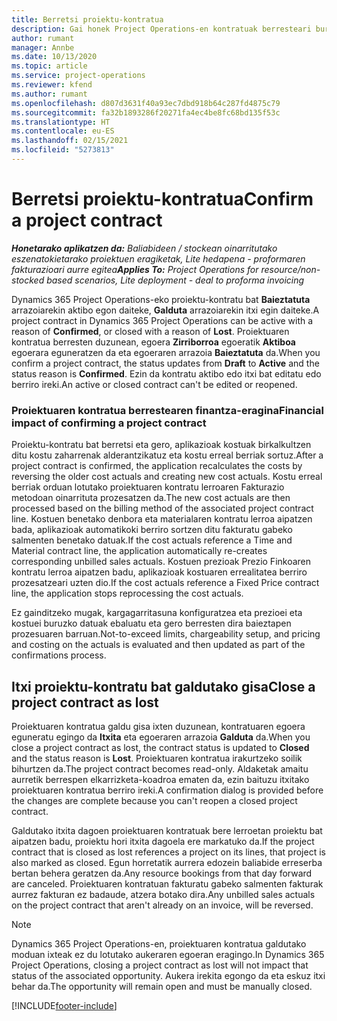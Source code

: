 ```yaml
---
title: Berretsi proiektu-kontratua
description: Gai honek Project Operations-en kontratuak berresteari buruzko informazioa eskaintzen du.
author: rumant
manager: Annbe
ms.date: 10/13/2020
ms.topic: article
ms.service: project-operations
ms.reviewer: kfend
ms.author: rumant
ms.openlocfilehash: d807d3631f40a93ec7dbd918b64c287fd4875c79
ms.sourcegitcommit: fa32b1893286f20271fa4ec4be8fc68bd135f53c
ms.translationtype: HT
ms.contentlocale: eu-ES
ms.lasthandoff: 02/15/2021
ms.locfileid: "5273813"
---
```

# <a name="confirm-a-project-contract"></a><span data-ttu-id="604ca-103">Berretsi proiektu-kontratua</span><span class="sxs-lookup"><span data-stu-id="604ca-103">Confirm a project contract</span></span>

<span data-ttu-id="604ca-104">_**Honetarako aplikatzen da:** Baliabideen / stockean oinarritutako eszenatokietarako proiektuen eragiketak, Lite hedapena - proformaren fakturazioari aurre egitea_</span><span class="sxs-lookup"><span data-stu-id="604ca-104">_**Applies To:** Project Operations for resource/non-stocked based scenarios, Lite deployment - deal to proforma invoicing_</span></span>

<span data-ttu-id="604ca-105">Dynamics 365 Project Operations-eko proiektu-kontratu bat **Baieztatuta** arrazoiarekin aktibo egon daiteke, **Galduta** arrazoiarekin itxi egin daiteke.</span><span class="sxs-lookup"><span data-stu-id="604ca-105">A project contract in Dynamics 365 Project Operations can be active with a reason of **Confirmed**, or closed with a reason of **Lost**.</span></span> <span data-ttu-id="604ca-106">Proiektuaren kontratua berresten duzunean, egoera **Zirriborroa** egoeratik **Aktiboa** egoerara eguneratzen da eta egoeraren arrazoia **Baieztatuta** da.</span><span class="sxs-lookup"><span data-stu-id="604ca-106">When you confirm a project contract, the status updates from **Draft** to **Active** and the status reason is **Confirmed**.</span></span> <span data-ttu-id="604ca-107">Ezin da kontratu aktibo edo itxi bat editatu edo berriro ireki.</span><span class="sxs-lookup"><span data-stu-id="604ca-107">An active or closed contract can't be edited or reopened.</span></span> 

### <a name="financial-impact-of-confirming-a-project-contract"></a><span data-ttu-id="604ca-108">Proiektuaren kontratua berrestearen finantza-eragina</span><span class="sxs-lookup"><span data-stu-id="604ca-108">Financial impact of confirming a project contract</span></span>

<span data-ttu-id="604ca-109">Proiektu-kontratu bat berretsi eta gero, aplikazioak kostuak birkalkultzen ditu kostu zaharrenak alderantzikatuz eta kostu erreal berriak sortuz.</span><span class="sxs-lookup"><span data-stu-id="604ca-109">After a project contract is confirmed, the application recalculates the costs by reversing the older cost actuals and creating new cost actuals.</span></span> <span data-ttu-id="604ca-110">Kostu erreal berriak orduan lotutako proiektuaren kontratu lerroaren Fakturazio metodoan oinarrituta prozesatzen da.</span><span class="sxs-lookup"><span data-stu-id="604ca-110">The new cost actuals are then processed based on the billing method of the associated project contract line.</span></span> <span data-ttu-id="604ca-111">Kostuen benetako denbora eta materialaren kontratu lerroa aipatzen bada, aplikazioak automatikoki berriro sortzen ditu fakturatu gabeko salmenten benetako datuak.</span><span class="sxs-lookup"><span data-stu-id="604ca-111">If the cost actuals reference a Time and Material contract line, the application automatically re-creates corresponding unbilled sales actuals.</span></span> <span data-ttu-id="604ca-112">Kostuen prezioak Prezio Finkoaren kontratu lerroa aipatzen badu, aplikazioak kostuaren errealitatea berriro prozesatzeari uzten dio.</span><span class="sxs-lookup"><span data-stu-id="604ca-112">If the cost actuals reference a Fixed Price contract line, the application stops reprocessing the cost actuals.</span></span>

<span data-ttu-id="604ca-113">Ez gainditzeko mugak, kargagarritasuna konfiguratzea eta prezioei eta kostuei buruzko datuak ebaluatu eta gero berresten dira baieztapen prozesuaren barruan.</span><span class="sxs-lookup"><span data-stu-id="604ca-113">Not-to-exceed limits, chargeability setup, and pricing and costing on the actuals is evaluated and then updated as part of the confirmations process.</span></span>

## <a name="close-a-project-contract-as-lost"></a><span data-ttu-id="604ca-114">Itxi proiektu-kontratu bat galdutako gisa</span><span class="sxs-lookup"><span data-stu-id="604ca-114">Close a project contract as lost</span></span>

<span data-ttu-id="604ca-115">Proiektuaren kontratua galdu gisa ixten duzunean, kontratuaren egoera eguneratu egingo da **Itxita** eta egoeraren arrazoia **Galduta** da.</span><span class="sxs-lookup"><span data-stu-id="604ca-115">When you close a project contract as lost, the contract status is updated to **Closed** and the status reason is **Lost**.</span></span> <span data-ttu-id="604ca-116">Proiektuaren kontratua irakurtzeko soilik bihurtzen da.</span><span class="sxs-lookup"><span data-stu-id="604ca-116">The project contract becomes read-only.</span></span> <span data-ttu-id="604ca-117">Aldaketak amaitu aurretik berrespen elkarrizketa-koadroa ematen da, ezin baituzu itxitako proiektuaren kontratua berriro ireki.</span><span class="sxs-lookup"><span data-stu-id="604ca-117">A confirmation dialog is provided before the changes are complete because you can't reopen a closed project contract.</span></span>

<span data-ttu-id="604ca-118">Galdutako itxita dagoen proiektuaren kontratuak bere lerroetan proiektu bat aipatzen badu, proiektu hori itxita dagoela ere markatuko da.</span><span class="sxs-lookup"><span data-stu-id="604ca-118">If the project contract that is closed as lost references a project on its lines, that project is also marked as closed.</span></span> <span data-ttu-id="604ca-119">Egun horretatik aurrera edozein baliabide erreserba bertan behera geratzen da.</span><span class="sxs-lookup"><span data-stu-id="604ca-119">Any resource bookings from that day forward are canceled.</span></span> <span data-ttu-id="604ca-120">Proiektuaren kontratuan fakturatu gabeko salmenten fakturak aurrez fakturan ez badaude, atzera botako dira.</span><span class="sxs-lookup"><span data-stu-id="604ca-120">Any unbilled sales actuals on the project contract that aren't already on an invoice, will be reversed.</span></span>

> [!NOTE]
> <span data-ttu-id="604ca-121">Dynamics 365 Project Operations-en, proiektuaren kontratua galdutako moduan ixteak ez du lotutako aukeraren egoeran eragingo.</span><span class="sxs-lookup"><span data-stu-id="604ca-121">In Dynamics 365 Project Operations, closing a project contract as lost will not impact that status of the associated opportunity.</span></span> <span data-ttu-id="604ca-122">Aukera irekita egongo da eta eskuz itxi behar da.</span><span class="sxs-lookup"><span data-stu-id="604ca-122">The opportunity will remain open and must be manually closed.</span></span>


[!INCLUDE[footer-include](../../includes/footer-banner.md)]